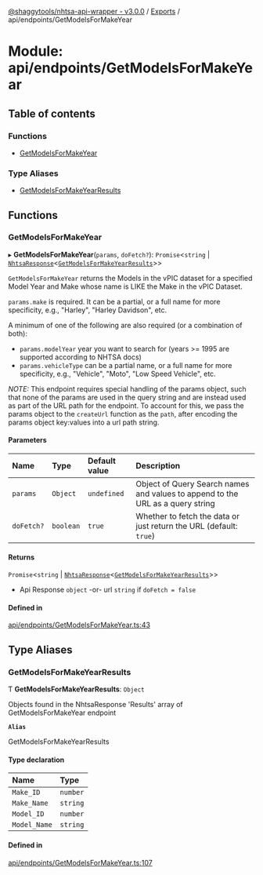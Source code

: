 [@shaggytools/nhtsa-api-wrapper - v3.0.0](../index.md) / [Exports](../modules.md) / api/endpoints/GetModelsForMakeYear

# Module: api/endpoints/GetModelsForMakeYear

## Table of contents

### Functions

- [GetModelsForMakeYear](api_endpoints_GetModelsForMakeYear.md#getmodelsformakeyear)

### Type Aliases

- [GetModelsForMakeYearResults](api_endpoints_GetModelsForMakeYear.md#getmodelsformakeyearresults)

## Functions

### GetModelsForMakeYear

▸ **GetModelsForMakeYear**(`params`, `doFetch?`): `Promise`<`string` \| [`NhtsaResponse`](api_types.md#nhtsaresponse)<[`GetModelsForMakeYearResults`](api_endpoints_GetModelsForMakeYear.md#getmodelsformakeyearresults)\>\>

`GetModelsForMakeYear` returns the Models in the vPIC dataset for a specified Model Year and
Make whose name is LIKE the Make in the vPIC Dataset.

`params.make` is required. It can be a partial, or a full name for more specificity, e.g.,
"Harley", "Harley Davidson", etc.

A minimum of one of the following are also required (or a combination of both):
- `params.modelYear` year you want to search for (years >= 1995 are supported according to NHTSA
  docs)
- `params.vehicleType` can be a partial name, or a full name for more specificity, e.g.,
  "Vehicle", "Moto", "Low Speed Vehicle", etc.

_NOTE:_ This endpoint requires special handling of the params object, such that none of the
params are used in the query string and are instead used as part of the URL path for the
endpoint. To account for this, we pass the params object to the `createUrl` function as the
`path`, after encoding the params object key:values into a url path string.

#### Parameters

| Name | Type | Default value | Description |
| :------ | :------ | :------ | :------ |
| `params` | `Object` | `undefined` | Object of Query Search names and values to append to the URL as a query string |
| `doFetch?` | `boolean` | `true` | Whether to fetch the data or just return the URL (default: `true`) |

#### Returns

`Promise`<`string` \| [`NhtsaResponse`](api_types.md#nhtsaresponse)<[`GetModelsForMakeYearResults`](api_endpoints_GetModelsForMakeYear.md#getmodelsformakeyearresults)\>\>

- Api Response `object`
-or- url `string` if `doFetch = false`

#### Defined in

[api/endpoints/GetModelsForMakeYear.ts:43](https://github.com/ShaggyTech/nhtsa-api-wrapper/blob/ffa4a7a/packages/lib/src/api/endpoints/GetModelsForMakeYear.ts#L43)

## Type Aliases

### GetModelsForMakeYearResults

Ƭ **GetModelsForMakeYearResults**: `Object`

Objects found in the NhtsaResponse 'Results' array of GetModelsForMakeYear endpoint

**`Alias`**

GetModelsForMakeYearResults

#### Type declaration

| Name | Type |
| :------ | :------ |
| `Make_ID` | `number` |
| `Make_Name` | `string` |
| `Model_ID` | `number` |
| `Model_Name` | `string` |

#### Defined in

[api/endpoints/GetModelsForMakeYear.ts:107](https://github.com/ShaggyTech/nhtsa-api-wrapper/blob/ffa4a7a/packages/lib/src/api/endpoints/GetModelsForMakeYear.ts#L107)
